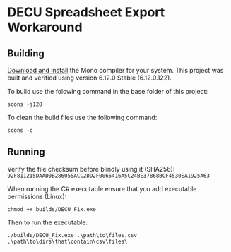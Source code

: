# DECU Spreadsheet Export Workaround

## Building

[Download and install](https://www.mono-project.com/download/stable/) the Mono compiler for your system.  This project was built and verified using version 6.12.0 Stable (6.12.0.122).

To build use the folowing command in the base folder of this project:

    scons -j128

To clean the build files use the following command:

    scons -c

## Running

Verify the file checksum before blindly using it (SHA256): `92F811215DAAD0B286055ACC2DD2F0065416A5C24BE37868BCF4530EA1925A63`

When running the C# executable ensure that you add executable permissions (Linux):

    chmod +x builds/DECU_Fix.exe

Then to run the executable:

    ./builds/DECU_Fix.exe .\path\to\files.csv .\path\to\dirs\that\contain\csv\files\